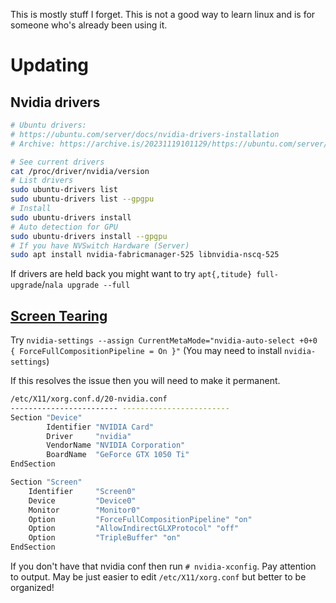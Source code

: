 This is mostly stuff I forget.
This is not a good way to learn linux and is for someone who's already been
using it.

# Updating
## Nvidia drivers
```bash
# Ubuntu drivers: 
# https://ubuntu.com/server/docs/nvidia-drivers-installation
# Archive: https://archive.is/20231119101129/https://ubuntu.com/server/docs/nvidia-drivers-installation

# See current drivers
cat /proc/driver/nvidia/version
# List drivers
sudo ubuntu-drivers list
sudo ubuntu-drivers list --gpgpu
# Install
sudo ubuntu-drivers install
# Auto detection for GPU
sudo ubuntu-drivers install --gpgpu
# If you have NVSwitch Hardware (Server)
sudo apt install nvidia-fabricmanager-525 libnvidia-nscq-525
```
If drivers are held back you might want to try `apt{,titude} full-upgrade`/`nala upgrade
--full`

## [Screen Tearing](https://wiki.archlinux.org/title/NVIDIA/Troubleshooting#Avoid_screen_tearing)
Try `nvidia-settings --assign CurrentMetaMode="nvidia-auto-select +0+0 { ForceFullCompositionPipeline = On }"`
(You may need to install `nvidia-settings`)

If this resolves the issue then you will need to make it permanent. 
```bash
/etc/X11/xorg.conf.d/20-nvidia.conf
------------------------ ------------------------
Section "Device"
        Identifier "NVIDIA Card"
        Driver     "nvidia"
        VendorName "NVIDIA Corporation"
        BoardName  "GeForce GTX 1050 Ti"
EndSection

Section "Screen"
    Identifier     "Screen0"
    Device         "Device0"
    Monitor        "Monitor0"
    Option         "ForceFullCompositionPipeline" "on"
    Option         "AllowIndirectGLXProtocol" "off"
    Option         "TripleBuffer" "on"
EndSection
```
If you don't have that nvidia conf then run `# nvidia-xconfig`.
Pay attention to output. May be just easier to edit `/etc/X11/xorg.conf` but
better to be organized!
